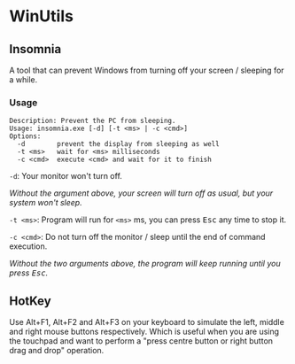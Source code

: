 # WinUtils

## Insomnia

A tool that can prevent Windows from turning off your screen / sleeping for a while.

### Usage

```
Description: Prevent the PC from sleeping.
Usage: insomnia.exe [-d] [-t <ms> | -c <cmd>]
Options:
  -d        prevent the display from sleeping as well
  -t <ms>   wait for <ms> milliseconds
  -c <cmd>  execute <cmd> and wait for it to finish
```

`-d`: Your monitor won't turn off.

*Without the argument above, your screen will turn off as usual, but your system won't sleep.*

`-t <ms>`: Program will run for `<ms>` ms, you can press <kbd>Esc</kbd> any time to stop it.

`-c <cmd>`: Do not turn off the monitor / sleep until the end of command execution.

*Without the two arguments above, the program will keep running until you press <kbd>Esc</kbd>.*

## HotKey

Use Alt+F1, Alt+F2 and Alt+F3 on your keyboard to simulate the left, middle and right mouse buttons respectively. Which is useful when you are using the touchpad and want to perform a "press centre button or right button drag and drop" operation.
